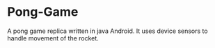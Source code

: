 # Pong-Game
A pong game replica written in java Android. It uses device sensors to handle movement of the rocket.
